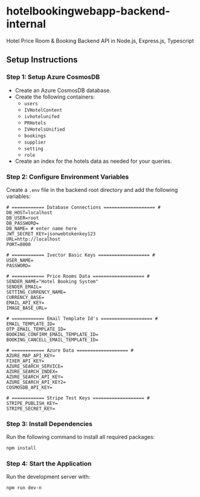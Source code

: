 # hotelbookingwebapp-backend-internal

Hotel Price Room & Booking Backend API in Node.js, Express.js, Typescript

## Setup Instructions

### Step 1: Setup Azure CosmosDB

- Create an Azure CosmosDB database.
- Create the following containers:
  - `users`
  - `IVHotelContent`
  - `ivhotelunifed`
  - `PRHotels`
  - `IVHotelsUnified`
  - `bookings`
  - `supplier`
  - `setting`
  - `role`
- Create an index for the hotels data as needed for your queries.

### Step 2: Configure Environment Variables

Create a `.env` file in the backend root directory and add the following variables:

```env
# ============ Database Connections =================== #
DB_HOST=localhost
DB_USER=root
DB_PASSWORD=
DB_NAME= # enter name here
JWT_SECRET_KEY=jsonwebtokenkey123
URL=http://localhost
PORT=8000

# ============ Ivector Basic Keys =================== #
USER_NAME=
PASSWORD=

# ============ Price Rooms Data =================== #
SENDER_NAME="Hotel Booking System"
SENDER_EMAIL=
SETTING_CURRENCY_NAME=
CURRENCY_BASE=
EMAIL_API_KEY=
IMAGE_BASE_URL=

# ============ Email Template Id's =================== #
EMAIL_TEMPLATE_ID=
OTP_EMAIL_TEMPLATE_ID=
BOOKING_CONFIRM_EMAIL_TEMPLATE_ID=
BOOKING_CANCELL_EMAIL_TEMPLATE_ID=

# ============ Azure Data =================== #
AZURE_MAP_API_KEY=
FIXER_API_KEY=
AZURE_SEARCH_SERVICE=
AZURE_SEARCH_INDEX=
AZURE_SEARCH_API_KEY=
AZURE_SEARCH_API_KEY2=
COSMOSDB_API_KEY=

# ============ Stripe Test Keys =================== #
STRIPE_PUBLISH_KEY=
STRIPE_SECRET_KEY=
```

### Step 3: Install Dependencies

Run the following command to install all required packages:

```sh
npm install
```

### Step 4: Start the Application

Run the development server with:

```sh
npm run dev-n
```
